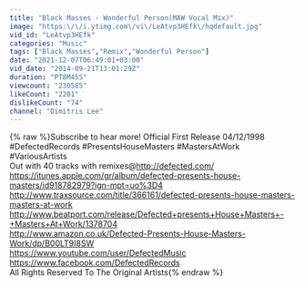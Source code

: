 ```yaml
---
title: "Black Masses - Wonderful Person(MAW Vocal Mix)"
image: "https:\/\/i.ytimg.com\/vi\/LeAtvp3HEfk\/hqdefault.jpg"
vid_id: "LeAtvp3HEfk"
categories: "Music"
tags: ["Black Masses","Remix","Wonderful Person"]
date: "2021-12-07T06:49:01+03:00"
vid_date: "2014-09-21T13:01:29Z"
duration: "PT8M45S"
viewcount: "230585"
likeCount: "2201"
dislikeCount: "74"
channel: "Dimitris Lee"
---
```

{% raw %}Subscribe to hear more! Official First Release 04/12/1998  #DefectedRecords  #PresentsHouseMasters  #MastersAtWork #VariousArtists<br />Out with 40 tracks with remixes@<a rel="nofollow" target="blank" href="http://defected.com/">http://defected.com/</a><br /><a rel="nofollow" target="blank" href="https://itunes.apple.com/gr/album/defected-presents-house-masters/id918782979?ign-mpt=uo%3D4">https://itunes.apple.com/gr/album/defected-presents-house-masters/id918782979?ign-mpt=uo%3D4</a><br /><a rel="nofollow" target="blank" href="http://www.traxsource.com/title/366161/defected-presents-house-masters-masters-at-work">http://www.traxsource.com/title/366161/defected-presents-house-masters-masters-at-work</a><br /><a rel="nofollow" target="blank" href="http://www.beatport.com/release/Defected+presents+House+Masters+-+Masters+At+Work/1378704">http://www.beatport.com/release/Defected+presents+House+Masters+-+Masters+At+Work/1378704</a><br /><a rel="nofollow" target="blank" href="http://www.amazon.co.uk/Defected-Presents-House-Masters-Work/dp/B00LT9I8SW">http://www.amazon.co.uk/Defected-Presents-House-Masters-Work/dp/B00LT9I8SW</a><br /><a rel="nofollow" target="blank" href="https://www.youtube.com/user/DefectedMusic">https://www.youtube.com/user/DefectedMusic</a><br /><a rel="nofollow" target="blank" href="https://www.facebook.com/DefectedRecords">https://www.facebook.com/DefectedRecords</a><br />All Rights Reserved To The Original Artists{% endraw %}
